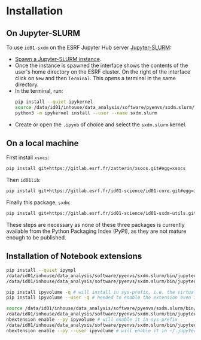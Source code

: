 # Installation

## On Jupyter-SLURM

To use `id01-sxdm` on the ESRF Jupyter Hub server [Jupyter-SLURM](https://jupyter-slurm.esrf.fr/hub/spawn):

* [Spawn a Jupyter-SLURM instance](https://confluence.esrf.fr/display/DAUWK/Jupyter+at+ESRF#JupyteratESRF-StartingJupyterServerStartingaJupyter(Lab)Server).
* Once the instance is spawned the interface shows the contents of the user's home directory on the ESRF cluster. On the right of the interface click on `New` and then `Terminal`. This opens a terminal in the same directory.
* In the terminal, run:
    ```bash
    pip install --quiet ipykernel
    source /data/id01/inhouse/data_analysis/software/pyenvs/sxdm.slurm/bin/activate
    python3 -m ipykernel install --user --name sxdm.slurm
    ```
* Create or open the `.ipynb` of choice and select the `sxdm.slurm` kernel.

## On a local machine

First install `xsocs`:

```bash
pip install git+https://gitlab.esrf.fr/zatterin/xsocs.git#egg=xsocs
```

Then `id01lib`:

```bash
pip install git+https://gitlab.esrf.fr/id01-science/id01-core.git#egg=id01-core
```

Finally this package, `sxdm`:

```bash
pip install git+https://gitlab.esrf.fr/id01-science/id01-sxdm-utils.git#egg=id01-sxdm-utils
```

These steps are necessary as none of these three packages is currently available from the Python Packaging Index (PyPI), as they are not mature enough to be published.

## Installation of Notebook extensions

```bash
pip install --quiet ipympl
/data/id01/inhouse/data_analysis/software/pyenvs/sxdm.slurm/bin/jupyter nbextension install --py --symlink --user --overwrite ipympl
/data/id01/inhouse/data_analysis/software/pyenvs/sxdm.slurm/bin/jupyter nbextension enable ipympl --user --py

pip install ipyvolume -q # will install in sys-prefix, i.e. the virtual env directory
pip install ipyvolume --user -q # needed to enable the extension even if not going to use it

source /data/id01/inhouse/data_analysis/software/pyenvs/sxdm.slurm/bin/activate
/data/id01/inhouse/data_analysis/software/pyenvs/sxdm.slurm/bin/jupyter \
nbextension enable --py ipyvolume # will enable it in sys-prefix
/data/id01/inhouse/data_analysis/software/pyenvs/sxdm.slurm/bin/jupyter \
nbextension enable --py --user ipyvolume # will enable it in ~/.jupyter/nbconfig/tree.json

